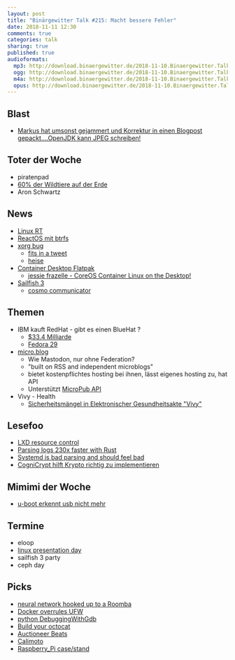 ```yaml
---
layout: post
title: "Binärgewitter Talk #215: Macht bessere Fehler"
date: 2018-11-11 12:30
comments: true
categories: talk
sharing: true
published: true
audioformats:
  mp3: http://download.binaergewitter.de/2018-11-10.Binaergewitter.Talk.215.mp3
  ogg: http://download.binaergewitter.de/2018-11-10.Binaergewitter.Talk.215.ogg
  m4a: http://download.binaergewitter.de/2018-11-10.Binaergewitter.Talk.215.m4a
  opus: http://download.binaergewitter.de/2018-11-10.Binaergewitter.Talk.215.opus
---
```

## Blast
- [Markus hat umsonst gejammert und Korrektur in einen Blogpost gepackt....OpenJDK kann JPEG schreiben! ](
https://www.mynethome.de/2018/10/25/jpg-with-openjdk/)

## Toter der Woche
- piratenpad
- [60% der Wildtiere auf der Erde](https://www.theguardian.com/environment/2018/oct/30/humanity-wiped-out-animals-since-1970-major-report-finds)
- Aron Schwartz


## News
- [Linux RT](https://www.heise.de/newsticker/meldung/Open-Source-Summit-Europe-Realtime-Erweiterungen-bald-im-Linux-Kernel-4202842.html)
- [ReactOS mit btrfs](https://www.heise.de/newsticker/meldung/Windows-Klon-ReactOS-0-4-10-bootet-jetzt-auch-von-Btrfs-Partitionen-4215804.html)
- [xorg bug](https://cve.mitre.org/cgi-bin/cvename.cgi?name=CVE-2018-14665)
  * [fits in a tweet](https://twitter.com/hackerfantastic/status/1055517801224396800)
  * [heise](https://www.heise.de/ix/meldung/Aufgesperrt-Root-Rechte-mit-X-Org-4205684.html)
- [Container Desktop Flatpak](https://www.opencontainers.org/blog/2018/11/07/bringing-oci-images-to-the-desktop-with-flatpak)
  * [jessie frazelle - CoreOS Container Linux on the Desktop!](https://www.youtube.com/watch?v=gES4-X6y278)
- [Sailfish 3](https://blog.jolla.com/sailfish3/)
  * [cosmo communicator](https://www.indiegogo.com/projects/cosmo-communicator#/)

## Themen
- IBM kauft RedHat - gibt es einen BlueHat ?
  * [$33.4 Milliarde](https://www.bloomberg.com/news/articles/2018-10-28/ibm-is-said-to-near-deal-to-acquire-software-maker-red-hat)
  * [Fedora 29](https://www.heise.de/newsticker/meldung/Fedora-29-Modularer-schicker-und-mit-neuem-Distributions-Ansatz-4207159.html)
- [micro.blog](https://micro.blog/)
  * Wie Mastodon, nur ohne Federation?
  * "built on RSS and independent microblogs"
  * bietet kostenpflichtes hosting bei ihnen, lässt eigenes hosting zu, hat API
  * Unterstützt [MicroPub API](http://help.micro.blog/2017/api-posting/)
- Vivy - Health
  - [Sicherheitsmängel in Elektronischer Gesundheitsakte "Vivy"](https://www.modzero.ch/modlog/archives/2018/10/30/sicherheitsm_aumlngel_in_e-health_anwendungen/index.html)

## Lesefoo
- [LXD resource control](https://stgraber.org/2016/03/26/lxd-2-0-resource-control-412/)
- [Parsing logs 230x faster with Rust](https://andre.arko.net/2018/10/25/parsing-logs-230x-faster-with-rust/)
- [Systemd is bad parsing and should feel bad](https://blog.erratasec.com/2018/10/systemd-is-bad-parsing-and-should-feel.html)
- [CogniCrypt hilft Krypto richtig zu implementieren](https://www.heise.de/developer/artikel/CogniCrypt-Kryptografie-richtig-nutzen-4211551.html)

## Mimimi der Woche
- [u-boot erkennt usb nicht mehr](https://twitter.com/l33tname/status/1059875871283208192)

## Termine
* eloop
* [linux presentation day](https://www.pro-linux.de/news/1/26482/linux-presentation-day-20182-am-10-und-17-november.html)
* sailfish 3 party
* ceph day

## Picks

- [neural network hooked up to a Roomba](https://twitter.com/Smingleigh/status/1060325665671692288)
- [Docker overrules UFW](https://chjdev.com/2016/06/08/docker-ufw/)
- [python DebuggingWithGdb](https://wiki.python.org/moin/DebuggingWithGdb)
- [Build your octocat](https://myoctocat.com/build-your-octocat/)
- [Auctioneer Beats](https://twitter.com/AuctioneerBeats)
- [Calimoto](https://play.google.com/store/apps/details?id=com.calimoto.calimoto&referrer=calimoto_website)
- [Raspberry_Pi case/stand](https://twitter.com/revspacenl/status/1060922142987038721)





